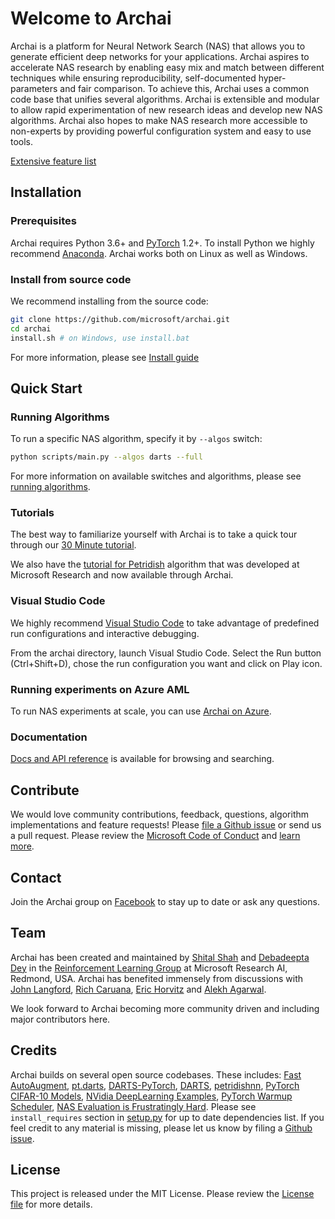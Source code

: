 # Welcome to Archai

Archai is a platform for Neural Network Search (NAS) that allows you to generate efficient deep networks for your applications. Archai aspires to accelerate NAS research by enabling easy mix and match between different techniques while ensuring reproducibility, self-documented hyper-parameters and fair comparison. To achieve this, Archai uses a common code base that unifies several algorithms. Archai is extensible and modular to allow rapid experimentation of new research ideas and develop new NAS algorithms. Archai also hopes to make NAS research more accessible to non-experts by providing powerful configuration system and easy to use tools.

[Extensive feature list](docs/features.md)

## Installation

### Prerequisites

Archai requires Python 3.6+ and [PyTorch](https://pytorch.org/get-started/locally/) 1.2+. To install Python we highly recommend [Anaconda](https://www.anaconda.com/products/individual#Downloads). Archai works both on Linux as well as Windows.

### Install from source code

We recommend installing from the source code:

```bash
git clone https://github.com/microsoft/archai.git
cd archai
install.sh # on Windows, use install.bat
```

For more information, please see [Install guide](docs/install.md)

## Quick Start

### Running Algorithms

To run a specific NAS algorithm, specify it by `--algos` switch:

```bash
python scripts/main.py --algos darts --full
```

For more information on available switches and algorithms, please see [running algorithms](docs/blitz.md#running-existing-algorithms).

### Tutorials

The best way to familiarize yourself with Archai is to take a quick tour through our [30 Minute tutorial](docs/blitz.md).

We also have the [tutorial for Petridish](docs/petridish.md) algorithm that was developed at Microsoft Research and now available through Archai.

### Visual Studio Code

We highly recommend [Visual Studio Code](https://code.visualstudio.com/) to take advantage of predefined run configurations and interactive debugging.

From the archai directory, launch Visual Studio Code. Select the Run button (Ctrl+Shift+D), chose the run configuration you want and click on Play icon.

### Running experiments on Azure AML

To run NAS experiments at scale, you can use [Archai on Azure](tools/azure/README.md).

### Documentation

[Docs and API reference](https://microsoft.github.io/archai) is available for browsing and searching.

## Contribute

We would love community contributions, feedback, questions, algorithm implementations and feature requests! Please [file a Github issue](https://github.com/microsoft/archai/issues/new) or send us a pull request. Please review the [Microsoft Code of Conduct](https://opensource.microsoft.com/codeofconduct/) and [learn more](https://github.com/microsoft/archai/blob/master/CONTRIBUTING.md).

## Contact

Join the Archai group on [Facebook](https://www.facebook.com/groups/1133660130366735/) to stay up to date or ask any questions.

## Team
Archai has been created and maintained by [Shital Shah](https://shitalshah.com) and [Debadeepta Dey](www.debadeepta.com) in the [Reinforcement Learning Group](https://www.microsoft.com/en-us/research/group/reinforcement-learning-redmond/) at Microsoft Research AI, Redmond, USA. Archai has benefited immensely from discussions with [John Langford](https://www.microsoft.com/en-us/research/people/jcl/), [Rich Caruana](https://www.microsoft.com/en-us/research/people/rcaruana/), [Eric Horvitz](https://www.microsoft.com/en-us/research/people/horvitz/) and [Alekh Agarwal](https://www.microsoft.com/en-us/research/people/alekha/).

We look forward to Archai becoming more community driven and including major contributors here.

## Credits

Archai builds on several open source codebases. These includes: [Fast AutoAugment](https://github.com/kakaobrain/fast-autoaugment), [pt.darts](https://github.com/khanrc/pt.darts), [DARTS-PyTorch](https://github.com/dragen1860/DARTS-PyTorch), [DARTS](https://github.com/quark0/darts), [petridishnn](https://github.com/microsoft/petridishnn), [PyTorch CIFAR-10 Models](https://github.com/huyvnphan/PyTorch-CIFAR10), [NVidia DeepLearning Examples](https://github.com/NVIDIA/DeepLearningExamples), [PyTorch Warmup Scheduler](https://github.com/ildoonet/pytorch-gradual-warmup-lr), [NAS Evaluation is Frustratingly Hard](https://github.com/antoyang/NAS-Benchmark). Please see `install_requires` section in [setup.py](setup.py) for up to date dependencies list. If you feel credit to any material is missing, please let us know by filing a [Github issue](https://github.com/microsoft/archai/issues/new).

## License

This project is released under the MIT License. Please review the [License file](LICENSE.txt) for more details.
